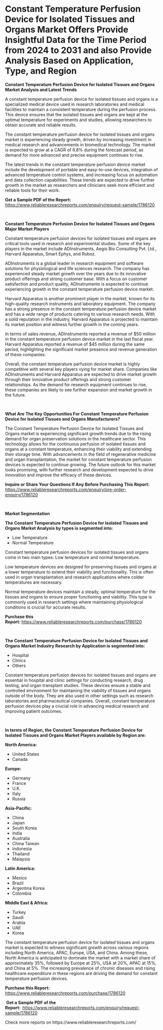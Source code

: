 <p><h1>Constant Temperature Perfusion Device for Isolated Tissues and Organs Market Offers Provide Insightful Data for the Time Period from 2024 to 2031 and also Provide Analysis Based on Application, Type, and Region</h1></p><p><strong>Constant Temperature Perfusion Device for Isolated Tissues and Organs Market Analysis and Latest Trends</strong></p>
<p><p>A constant temperature perfusion device for isolated tissues and organs is a specialized medical device used in research laboratories and medical facilities to maintain a consistent temperature during the perfusion process. This device ensures that the isolated tissues and organs are kept at the optimal temperature for experiments and studies, allowing researchers to obtain accurate and reliable results.</p><p>The constant temperature perfusion device for isolated tissues and organs market is experiencing steady growth, driven by increasing investment in medical research and advancements in biomedical technology. The market is expected to grow at a CAGR of 6.8% during the forecast period, as demand for more advanced and precise equipment continues to rise.</p><p>The latest trends in the constant temperature perfusion device market include the development of portable and easy-to-use devices, integration of advanced temperature control systems, and increasing focus on automation and data collection capabilities. These trends are expected to drive further growth in the market as researchers and clinicians seek more efficient and reliable tools for their work.</p></p>
<p><strong>Get a Sample PDF of the Report:&nbsp;</strong> <a href="https://www.reliableresearchreports.com/enquiry/request-sample/1786120">https://www.reliableresearchreports.com/enquiry/request-sample/1786120</a></p>
<p>&nbsp;</p>
<p><strong>Constant Temperature Perfusion Device for Isolated Tissues and Organs Major Market Players</strong></p>
<p><p>Constant temperature perfusion devices for isolated tissues and organs are critical tools used in research and experimental studies. Some of the key players in the market include ADInstruments, Aegis Bio Consulting Pvt. Ltd., Harvard Apparatus, Smart Ephys, and Roboz.</p><p>ADInstruments is a global leader in research equipment and software solutions for physiological and life sciences research. The company has experienced steady market growth over the years due to its innovative product offerings and strong customer base. With a focus on customer satisfaction and product quality, ADInstruments is expected to continue experiencing growth in the constant temperature perfusion device market.</p><p>Harvard Apparatus is another prominent player in the market, known for its high-quality research instruments and laboratory equipment. The company has a strong presence in the constant temperature perfusion device market and has a wide range of products catering to various research needs. With a solid reputation in the industry, Harvard Apparatus is projected to maintain its market position and witness further growth in the coming years.</p><p>In terms of sales revenue, ADInstruments reported a revenue of $50 million in the constant temperature perfusion device market in the last fiscal year. Harvard Apparatus reported a revenue of $45 million during the same period, highlighting the significant market presence and revenue generation of these companies.</p><p>Overall, the constant temperature perfusion device market is highly competitive with several key players vying for market share. Companies like ADInstruments and Harvard Apparatus are expected to drive market growth through their innovative product offerings and strong customer relationships. As the demand for research equipment continues to rise, these companies are likely to see further expansion and market growth in the future.</p></p>
<p>&nbsp;</p>
<p><strong>What Are The Key Opportunities For Constant Temperature Perfusion Device for Isolated Tissues and Organs Manufacturers?</strong></p>
<p><p>The Constant Temperature Perfusion Device for Isolated Tissues and Organs market is experiencing significant growth trends due to the rising demand for organ preservation solutions in the healthcare sector. This technology allows for the continuous perfusion of isolated tissues and organs at a constant temperature, enhancing their viability and extending their storage time. With advancements in the field of regenerative medicine and organ transplantation, the market for constant temperature perfusion devices is expected to continue growing. The future outlook for this market looks promising, with further research and development expected to drive innovation and improve the efficacy of these devices.</p></p>
<p><strong>Inquire or Share Your Questions If Any Before Purchasing This Report:</strong> <a href="https://www.reliableresearchreports.com/enquiry/pre-order-enquiry/1786120">https://www.reliableresearchreports.com/enquiry/pre-order-enquiry/1786120</a></p>
<p>&nbsp;</p>
<p><strong>Market Segmentation</strong></p>
<p><strong>The Constant Temperature Perfusion Device for Isolated Tissues and Organs Market Analysis by types is segmented into:</strong></p>
<p><ul><li>Low Temperature</li><li>Normal Temperature</li></ul></p>
<p><p>Constant temperature perfusion devices for isolated tissues and organs come in two main types: Low temperature and normal temperature. </p><p>Low temperature devices are designed for preserving tissues and organs at a lower temperature to extend their viability and functionality. This is often used in organ transplantation and research applications where colder temperatures are necessary.</p><p>Normal temperature devices maintain a steady, optimal temperature for the tissues and organs to ensure proper functioning and viability. This type is commonly used in research settings where maintaining physiological conditions is crucial for accurate results.</p></p>
<p><strong>Purchase this Report:&nbsp;</strong><a href="https://www.reliableresearchreports.com/purchase/1786120">https://www.reliableresearchreports.com/purchase/1786120</a></p>
<p>&nbsp;</p>
<p><strong>The Constant Temperature Perfusion Device for Isolated Tissues and Organs Market Industry Research by Application is segmented into:</strong></p>
<p><ul><li>Hospital</li><li>Clinics</li><li>Others</li></ul></p>
<p><p>Constant temperature perfusion devices for isolated tissues and organs are essential in hospital and clinic settings for conducting research, drug testing, and organ transplant studies. These devices ensure a stable and controlled environment for maintaining the viability of tissues and organs outside of the body. They are also used in other settings such as research laboratories and pharmaceutical companies. Overall, constant temperature perfusion devices play a crucial role in advancing medical research and improving patient outcomes.</p></p>
<p>&nbsp;</p>
<p><strong>In terms of Region, the Constant Temperature Perfusion Device for Isolated Tissues and Organs Market Players available by Region are:</strong></p>
<p>
    <p> <strong> North America: </strong>
        <ul>
            <li>United States</li>
            <li>Canada</li>
        </ul>
        </p> 
    <p> <strong> Europe: </strong>
        <ul>
            <li>Germany</li>
            <li>France</li>
            <li>U.K.</li>
            <li>Italy</li>
            <li>Russia</li>
        </ul>
        </p> 
    <p> <strong> Asia-Pacific: </strong>
        <ul>
            <li>China</li>
            <li>Japan</li>
            <li>South Korea</li>
            <li>India</li>
            <li>Australia</li>
            <li>China Taiwan</li>
            <li>Indonesia</li>
            <li>Thailand</li>
            <li>Malaysia</li>
        </ul>
        </p> 
    <p> <strong> Latin America: </strong>
        <ul>
            <li>Mexico</li>
            <li>Brazil</li>
            <li>Argentina Korea</li>
            <li>Colombia</li>
        </ul>
        </p> 
    <p> <strong> Middle East & Africa: </strong>
        <ul>
            <li>Turkey</li>
            <li>Saudi</li>
            <li>Arabia</li>
            <li>UAE</li>
            <li>Korea</li>
        </ul>
    </p>
    </p>
<p><p>The constant temperature perfusion device for isolated tissues and organs market is expected to witness significant growth across various regions including North America, APAC, Europe, USA, and China. Among these, North America is anticipated to dominate the market with a market share of approximately 35%, followed by Europe at 25%, USA at 20%, APAC at 15%, and China at 5%. The increasing prevalence of chronic diseases and rising healthcare expenditure in these regions are driving the demand for constant temperature perfusion devices.</p></p>
<p><strong>Purchase this Report: </strong><a href="https://www.reliableresearchreports.com/purchase/1786120">https://www.reliableresearchreports.com/purchase/1786120</a></p>
<p>&nbsp;<strong>Get a Sample PDF of the Report:&nbsp;&nbsp;</strong><a href="https://www.reliableresearchreports.com/enquiry/request-sample/1786120">https://www.reliableresearchreports.com/enquiry/request-sample/1786120</a></p>
<p><strong></strong></p>
<p>Check more reports on https://www.reliableresearchreports.com/</p>